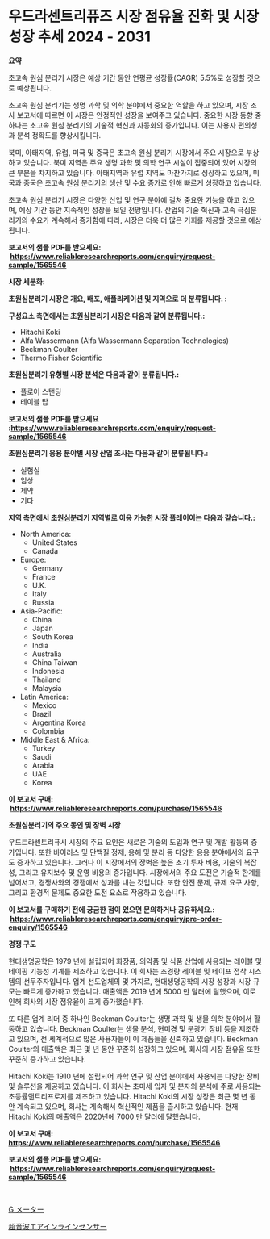 <p><h1>우드라센트리퓨즈 시장 점유율 진화 및 시장 성장 추세 2024 - 2031</h1></p><p><strong>요약</strong></p>
<p><p>초고속 원심 분리기 시장은 예상 기간 동안 연평균 성장률(CAGR) 5.5%로 성장할 것으로 예상됩니다.</p><p>초고속 원심 분리기는 생명 과학 및 의학 분야에서 중요한 역할을 하고 있으며, 시장 조사 보고서에 따르면 이 시장은 안정적인 성장을 보여주고 있습니다. 중요한 시장 동향 중 하나는 초고속 원심 분리기의 기술적 혁신과 자동화의 증가입니다. 이는 사용자 편의성과 분석 정확도를 향상시킵니다.</p><p>북미, 아태지역, 유럽, 미국 및 중국은 초고속 원심 분리기 시장에서 주요 시장으로 부상하고 있습니다. 북미 지역은 주요 생명 과학 및 의학 연구 시설이 집중되어 있어 시장의 큰 부분을 차지하고 있습니다. 아태지역과 유럽 지역도 마찬가지로 성장하고 있으며, 미국과 중국은 초고속 원심 분리기의 생산 및 수요 증가로 인해 빠르게 성장하고 있습니다.</p><p>초고속 원심 분리기 시장은 다양한 산업 및 연구 분야에 걸쳐 중요한 기능을 하고 있으며, 예상 기간 동안 지속적인 성장을 보일 전망입니다. 산업의 기술 혁신과 고속 극심분리기의 수요가 계속해서 증가함에 따라, 시장은 더욱 더 많은 기회를 제공할 것으로 예상됩니다.</p></p>
<p><strong>보고서의 샘플 PDF를 받으세요: &nbsp;<a href="https://www.reliableresearchreports.com/enquiry/request-sample/1565546">https://www.reliableresearchreports.com/enquiry/request-sample/1565546</a></strong></p>
<p><strong>시장 세분화:</strong></p>
<p><strong> 초원심분리기 시장은 개요, 배포, 애플리케이션 및 지역으로 더 분류됩니다. :</strong></p>
<p><strong>구성요소 측면에서는 초원심분리기 시장은 다음과 같이 분류됩니다.:</strong></p>
<p><ul><li>Hitachi Koki</li><li>Alfa Wassermann (Alfa Wassermann Separation Technologies)</li><li>Beckman Coulter</li><li>Thermo Fisher Scientific</li></ul></p>
<p><strong> 초원심분리기 유형별 시장 분석은 다음과 같이 분류됩니다.:</strong></p>
<p><ul><li>플로어 스탠딩</li><li>테이블 탑</li></ul></p>
<p><strong>보고서의 샘플 PDF를 받으세요 :<a href="https://www.reliableresearchreports.com/enquiry/request-sample/1565546">https://www.reliableresearchreports.com/enquiry/request-sample/1565546</a></strong></p>
<p><strong> 초원심분리기 응용 분야별 시장 산업 조사는 다음과 같이 분류됩니다.:</strong></p>
<p><ul><li>실험실</li><li>임상</li><li>제약</li><li>기타</li></ul></p>
<p><strong>지역 측면에서 초원심분리기 지역별로 이용 가능한 시장 플레이어는 다음과 같습니다.:</strong></p>
<p><ul>
    <li>
        North America:
        <ul>
            <li>United States</li>
            <li>Canada</li>
        </ul>
    </li>
    <li>
        Europe:
        <ul>
            <li>Germany</li>
            <li>France</li>
            <li>U.K.</li>
            <li>Italy</li>
            <li>Russia</li>
        </ul>
    </li>
    <li>
        Asia-Pacific:
        <ul>
            <li>China</li>
            <li>Japan</li>
            <li>South Korea</li>
            <li>India</li>
            <li>Australia</li>
            <li>China Taiwan</li>
            <li>Indonesia</li>
            <li>Thailand</li>
            <li>Malaysia</li>
        </ul>
    </li>
    <li>
        Latin America:
        <ul>
            <li>Mexico</li>
            <li>Brazil</li>
            <li>Argentina Korea</li>
            <li>Colombia</li>
        </ul>
    </li>
    <li>
        Middle East & Africa:
        <ul>
            <li>Turkey</li>
            <li>Saudi</li>
            <li>Arabia</li>
            <li>UAE</li>
            <li>Korea</li>
        </ul>
    </li>
    </ul></p>
<p><strong>이 보고서 구매: &nbsp;<a href="https://www.reliableresearchreports.com/purchase/1565546">https://www.reliableresearchreports.com/purchase/1565546</a></strong></p>
<p><strong>초원심분리기의 주요 동인 및 장벽 시장</strong></p>
<p><p>우드트라센트리퓨시 시장의 주요 요인은 새로운 기술의 도입과 연구 및 개발 활동의 증가입니다. 또한 바이러스 및 단백질 정제, 용해 및 분리 등 다양한 응용 분야에서의 요구도 증가하고 있습니다. 그러나 이 시장에서의 장벽은 높은 초기 투자 비용, 기술의 복잡성, 그리고 유지보수 및 운영 비용의 증가입니다. 시장에서의 주요 도전은 기술적 한계를 넘어서고, 경쟁사와의 경쟁에서 성과를 내는 것입니다. 또한 안전 문제, 규제 요구 사항, 그리고 환경적 문제도 중요한 도전 요소로 작용하고 있습니다.</p></p>
<p><strong>이 보고서를 구매하기 전에 궁금한 점이 있으면 문의하거나 공유하세요.: &nbsp;<a href="https://www.reliableresearchreports.com/enquiry/pre-order-enquiry/1565546">https://www.reliableresearchreports.com/enquiry/pre-order-enquiry/1565546</a></strong></p>
<p><strong>경쟁 구도</strong></p>
<p><p>현대생명공학은 1979 년에 설립되어 화장품, 의약품 및 식품 산업에 사용되는 레이블 및 테이핑 기능성 기계를 제조하고 있습니다. 이 회사는 초경량 레이블 및 테이프 접착 시스템의 선두주자입니다. 업계 선도업체의 몇 가지로, 현대생명공학의 시장 성장과 시장 규모는 빠르게 증가하고 있습니다. 매출액은 2019 년에 5000 만 달러에 달했으며, 이로 인해 회사의 시장 점유율이 크게 증가했습니다.</p><p>또 다른 업계 리더 중 하나인 Beckman Coulter는 생명 과학 및 생물 의학 분야에서 활동하고 있습니다. Beckman Coulter는 생물 분석, 현미경 및 분광기 장비 등을 제조하고 있으며, 전 세계적으로 많은 사용자들이 이 제품들을 신뢰하고 있습니다. Beckman Coulter의 매출액은 최근 몇 년 동안 꾸준히 성장하고 있으며, 회사의 시장 점유율 또한 꾸준히 증가하고 있습니다.</p><p>Hitachi Koki는 1910 년에 설립되어 과학 연구 및 산업 분야에서 사용되는 다양한 장비 및 솔루션을 제공하고 있습니다. 이 회사는 초미세 입자 및 분자의 분석에 주로 사용되는 초등률앤트리프로지를 제조하고 있습니다. Hitachi Koki의 시장 성장은 최근 몇 년 동안 계속되고 있으며, 회사는 계속해서 혁신적인 제품을 출시하고 있습니다. 현재 Hitachi Koki의 매출액은 2020년에 7000 만 달러에 달했습니다.</p></p>
<p><strong>이 보고서 구매: &nbsp; <a href="https://www.reliableresearchreports.com/purchase/1565546">https://www.reliableresearchreports.com/purchase/1565546</a></strong></p>
<p><strong>보고서의 샘플 PDF를 받으세요: &nbsp;<a href="https://www.reliableresearchreports.com/enquiry/request-sample/1565546">https://www.reliableresearchreports.com/enquiry/request-sample/1565546</a></strong><strong></strong></p>
<p>&nbsp;</p>
<p><p><a href="https://github.com/KaydenJohns1964/Market-Research-Report-List-1/blob/main/40676925969.md">G メーター</a></p><p><a href="https://github.com/marbadji/Market-Research-Report-List-1/blob/main/77866365968.md">超音波エアインラインセンサー</a></p></p>
